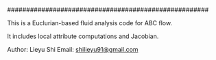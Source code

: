 #####################################################

This is a Euclurian-based fluid analysis code for ABC flow.

It includes local attribute computations and Jacobian.

Author: Lieyu Shi 
Email: shilieyu91@gmail.com
